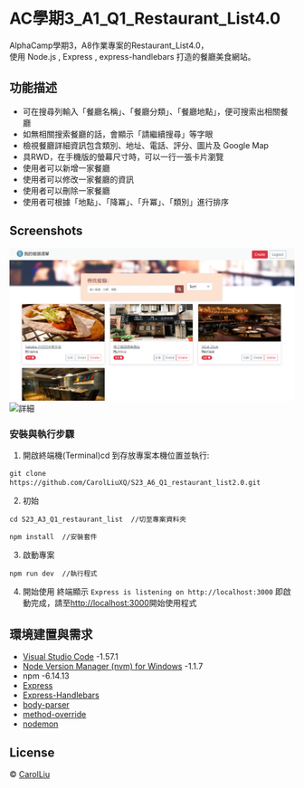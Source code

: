 # AC學期3_A1_Q1_Restaurant_List4.0

AlphaCamp學期3，A8作業專案的Restaurant_List4.0，  
使用 Node.js , Express , express-handlebars 打造的餐廳美食網站。

## 功能描述

- 可在搜尋列輸入「餐廳名稱」、「餐廳分類」、「餐廳地點」，便可搜索出相關餐廳
- 如無相關搜索餐廳的話，會顯示「請繼續搜尋」等字眼
- 檢視餐廳詳細資訊包含類別、地址、電話、評分、圖片及 Google Map
- 具RWD，在手機版的螢幕尺寸時，可以一行一張卡片瀏覽
- 使用者可以新增一家餐廳
- 使用者可以修改一家餐廳的資訊
- 使用者可以刪除一家餐廳
- 使用者可根據「地點」、「降冪」、「升冪」、「類別」進行排序

## Screenshots

![首頁](./homepage.PNG)
![詳細](./detail.PNG)


### 安裝與執行步驟

1. 開啟終端機(Terminal)cd 到存放專案本機位置並執行:

```
git clone https://github.com/CarolLiuXQ/S23_A6_Q1_restaurant_list2.0.git
```

2. 初始

```
cd S23_A3_Q1_restaurant_list  //切至專案資料夾
```

```
npm install  //安裝套件
```

3. 啟動專案

```
npm run dev  //執行程式
```

4. 開始使用
終端顯示 `Express is listening on http://localhost:3000` 即啟動完成，請至[http://localhost:3000](http://localhost:3000)開始使用程式



## 環境建置與需求

- [Visual Studio Code](https://visualstudio.microsoft.com/zh-hant/) -1.57.1
- [Node Version Manager (nvm) for Windows](https://github.com/coreybutler/nvm-windows/releases) -1.1.7
- npm -6.14.13
- [Express](https://www.npmjs.com/package/express)
- [Express-Handlebars](https://www.npmjs.com/package/express-handlebars)
- [body-parser](https://www.npmjs.com/package/body-parser)
- [method-override](https://www.npmjs.com/package/method-override)
- [nodemon](https://www.npmjs.com/package/nodemon)


## License
© [CarolLiu](https://github.com/CarolLiuXQ/)